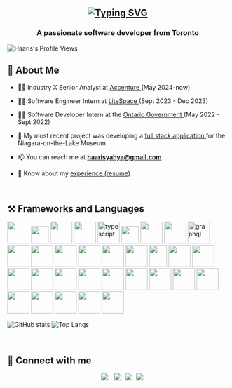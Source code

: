 <h2 align="center">

  [![Typing SVG](https://readme-typing-svg.herokuapp.com?center=true&vCenter=true&size=50&duration=3500&color=967BB6&width=700&height=70&lines=Hi!+I'm+Haaris+Yahya+%3A\))](https://git.io/typing-svg)
  
 </h2> 
<h3 align="center">A passionate software developer from Toronto</h3>


![Haaris's Profile Views](https://komarev.com/ghpvc/?username=haarisyahya&style=for-the-badge&color=brightgreen) 


 ## 👋 About Me


- 🧑‍💼 Industry X Senior Analyst at <a href="https://www.accenture.com/ca-en"> Accenture </a> (May 2024-now)

- 🧑‍💼 Software Engineer Intern at <a href="https://www.litespace.io/" target="_blank"> LiteSpace </a> (Sept 2023 - Dec 2023)
- 🧑‍💼 Software Developer Intern at the <a href="https://www.ontario.ca/page/ministry-attorney-general" target="_blank"> Ontario Government </a> (May 2022 - Sept 2022)


- 🌱 My most recent project was developing a <a href="https://museumtimeline.vercel.app/" target="_blank"> full stack application </a> for the Niagara-on-the-Lake Museum. 

- 📫 You can reach me at **haarisyahya@gmail.com**

- 📄 Know about my <a href="https://github.com/haarisyahya/haarisyahya/blob/main/Haaris%20Yahya%20-%20resume.pdf" target="_blank">experience (resume)</a>



<br/>

## ⚒️ Frameworks and Languages


<a href="https://www.java.com/en/" title="Java" target="_blank"><img src="https://img.icons8.com/color/48/null/java-coffee-cup-logo--v1.png" width="50" height="50"/></a>
<a href="https://en.wikipedia.org/wiki/JavaScript" title="JavaScript" target="_blank"><img src="https://img.icons8.com/color/48/null/javascript--v1.png" width="40" height="40"/></a>
<a href="https://nodejs.org/en/about/" title="Node.js" target="_blank"><img src="https://img.icons8.com/fluency/48/null/node-js.png" width="50" height="50"/></a>
<a href="https://reactjs.org/" title="React.js" target="_blank"><img src="https://img.icons8.com/plasticine/48/null/react.png" width="50" height="50"/></a>
<a href="https://www.typescriptlang.org/" title="TypeScript" target="_blank"><img width="50" height="50" src="https://img.icons8.com/color/50/typescript.png" alt="typescript"/></a>
<a href="https://en.wikipedia.org/wiki/SQL" title="SQL" target="_blank"><img src="https://img.icons8.com/external-dygo-kerismaker/48/null/external-SQL-networking-dygo-kerismaker.png" width="40" height="40"/></a>
<a href="https://www.microsoft.com/en-ca/sql-server/sql-server-downloads" title=" MS SQL Server" target="_blank"><img src="https://img.icons8.com/color/48/null/microsoft-sql-server.png" width="50" height="50"/></a>
<a href="https://www.mysql.com/" title="MySQL" target="_blank"><img src="https://img.icons8.com/color/48/null/mysql-logo.png" width="50" height="50"/></a>
<a href="https://graphql.org/" title="GraphQL" target="_blank"><img width="50" height="50" src="https://img.icons8.com/color/50/graphql.png" alt="graphql"/></a>
<a href="https://dotnet.microsoft.com/en-us/download/dotnet-framework" title=".NET" target="_blank"><img src="https://img.icons8.com/color/48/null/net-framework.png" width="50" height="50"/></a>
<a href="https://docs.microsoft.com/en-us/dotnet/csharp/" title="C#" target="_blank"><img src="https://img.icons8.com/color/48/null/c-sharp-logo.png" width="50" height="50"/></a>
<a href="https://en.wikipedia.org/wiki/C_(programming_language)" title="C" target="_blank"><img src="https://img.icons8.com/color/48/null/c-programming.png" width="50" height="50"/></a>
<a href="https://developer.android.com/studio" title="Android Studio" target="_blank"><img src="https://img.icons8.com/fluency/48/null/android-studio--v3.png" width="50" height="50"/></a>
<a href="https://www.python.org/" title="Python" target="_blank"><img src="https://img.icons8.com/color/48/null/python--v1.png" width="50" height="50"/></a>
<a href="https://html.com/" title="HTML" target="_blank"><img src="https://img.icons8.com/color-glass/48/null/html-filetype.png" width="50" height="50"/></a>
<a href="https://en.wikipedia.org/wiki/CSS" title="CSS" target="_blank"><img src="https://img.icons8.com/fluency/48/null/css3.png" width="40" height="50"/></a>
<a href="https://git-scm.com/" title="Git" target="_blank"><img src="https://img.icons8.com/color/48/null/git.png" width="50" height="50"/></a>
<a href="https://visualstudio.microsoft.com/" title="Visual Studio" target="_blank"><img src="https://img.icons8.com/color/48/null/visual-studio--v1.png" width="50" height="50"/></a>
<a href="https://code.visualstudio.com/" title="Visual Studio Code" target="_blank"><img src="https://img.icons8.com/color/48/null/visual-studio-code-2019.png" width="50" height="50"/></a>
<a href="https://www.jetbrains.com/idea/" title="IntelliJ" target="_blank"><img src="https://img.icons8.com/color/48/null/intellij-idea.png" width="50" height="50"/></a>
<a href="https://getbootstrap.com/" title="Bootstrap" target="_blank"><img src="https://img.icons8.com/color/48/null/bootstrap.png" width="50" height="50"/></a>
<a href="https://www.latex-project.org/" title="LaTeX" target="_blank"><img src="https://img.icons8.com/color/48/null/latex.png" width="50" height="50"/></a>
<a href="https://en.wikipedia.org/wiki/Assembly_language" title="MIPS Assembly" target="_blank"><img src="https://img.icons8.com/external-dygo-kerismaker/48/null/external-Assembly-manufaturing-dygo-kerismaker.png" width="50" height="50"/></a>
<a href="https://azure.microsoft.com/en-us/products/devops" title="Azure" target="_blank"><img src="https://img.icons8.com/fluency/48/null/azure-1.png" width="50" height="50"/></a>
<a href="https://www.redhat.com/en/topics/api/what-is-a-rest-api" title="RESTful APIs" target="_blank"><img src="https://img.icons8.com/color/48/null/api-settings.png" width="50" height="50"/></a>
<a href="https://www.postman.com/" title="Postman" target="_blank"><img src="https://img.icons8.com/dusk/48/null/postman-api.png" width="50" height="50"/></a>
<a href="https://www.atlassian.com/software/jira" title="Jira" target="_blank"><img src="https://img.icons8.com/color/48/null/jira.png" width="50" height="50"/></a>
<a href="https://www.microsoft.com/en-ca/microsoft-365/project/project-management-software" title="Microsoft Project Plan" target="_blank"><img src="https://img.icons8.com/fluency/48/null/microsoft-project-2019.png" width="50" height="50"/></a>
<a href="https://www.microsoft.com/en-us/microsoft-365/word?activetab=tabs%3afaqheaderregion3" title="Microsoft Word" target="_blank"><img src="https://img.icons8.com/color/48/null/microsoft-word-2019--v2.png" width="50" height="50"/></a>
<a href="https://www.microsoft.com/en-us/microsoft-365/powerpoint" title="Microsoft Powerpoint" target="_blank"><img src="https://img.icons8.com/color/48/null/microsoft-powerpoint-2019--v1.png" width="50" height="50"/></a>
<a href="https://www.microsoft.com/en-us/microsoft-365/excel" title="Microsoft Excel" target="_blank"><img src="https://img.icons8.com/color/48/null/microsoft-excel-2019--v1.png" width="50" height="50"/></a>
<a href="https://outlook.live.com/mail/0/" title="Microsoft Outlook" target="_blank"><img src="https://img.icons8.com/color/48/null/microsoft-outlook-2019--v2.png" width="50" height="50"/></a>




<p align="center">
	
![GitHub stats](https://github-readme-stats-haarisyahyas.vercel.app/api?username=haarisyahya&theme=gotham&show_icons=true&count_private=true&hide_title=true&hide_border=true)
![Top Langs](https://github-readme-stats-haarisyahyas.vercel.app/api/top-langs/?username=haarisyahya&layout=default&theme=gotham&hide=html&hide_border=true&card_width=330) 

</p>




<br />



## 🤝 Connect with me



<p align="center">


 <div align="center"  class="icons-social" style="margin-left: 10px;">
        <a style="margin-left: 10px;"  title="LinkedIn" target="_blank" href="https://www.linkedin.com/in/haaris-yahya-398ba9195/">
			<img src="https://img.icons8.com/color/48/null/linkedin-circled--v1.png"></a>
        <a style="margin-left: 10px;" title="GitHub"  target="_blank" href="https://github.com/haarisyahya">
		<img src="https://img.icons8.com/ios-filled/48/null/github.png"></a>
	<a style="margin-left: 5px;" title="Email"  target="_blank" href="mailto:haarisyahya@gmail.com?subject = Feedback&body = Message"">
					<img src="https://img.icons8.com/color/48/null/gmail.png"></a>
	<a style="margin-left: 5px;" title="Resume" target="_blank" href="https://github.com/haarisyahya/haarisyahya/blob/main/Haaris%20Yahya%20-%20resume.pdf">
					<img src="https://img.icons8.com/external-flaticons-lineal-color-flat-icons/64/null/external-resume-resume-flaticons-lineal-color-flat-icons.png"></a>
	 
   

</p>




